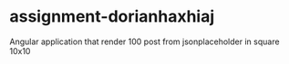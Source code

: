 # assignment-dorianhaxhiaj
Angular application that render 100 post from jsonplaceholder in square 10x10
